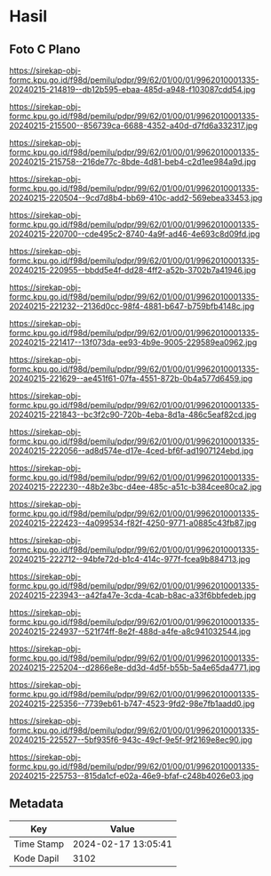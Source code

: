 # Hasil

## Foto C Plano

https://sirekap-obj-formc.kpu.go.id/f98d/pemilu/pdpr/99/62/01/00/01/9962010001335-20240215-214819--db12b595-ebaa-485d-a948-f103087cdd54.jpg

https://sirekap-obj-formc.kpu.go.id/f98d/pemilu/pdpr/99/62/01/00/01/9962010001335-20240215-215500--856739ca-6688-4352-a40d-d7fd6a332317.jpg

https://sirekap-obj-formc.kpu.go.id/f98d/pemilu/pdpr/99/62/01/00/01/9962010001335-20240215-215758--216de77c-8bde-4d81-beb4-c2d1ee984a9d.jpg

https://sirekap-obj-formc.kpu.go.id/f98d/pemilu/pdpr/99/62/01/00/01/9962010001335-20240215-220504--9cd7d8b4-bb69-410c-add2-569ebea33453.jpg

https://sirekap-obj-formc.kpu.go.id/f98d/pemilu/pdpr/99/62/01/00/01/9962010001335-20240215-220700--cde495c2-8740-4a9f-ad46-4e693c8d09fd.jpg

https://sirekap-obj-formc.kpu.go.id/f98d/pemilu/pdpr/99/62/01/00/01/9962010001335-20240215-220955--bbdd5e4f-dd28-4ff2-a52b-3702b7a41946.jpg

https://sirekap-obj-formc.kpu.go.id/f98d/pemilu/pdpr/99/62/01/00/01/9962010001335-20240215-221232--2136d0cc-98f4-4881-b647-b759bfb4148c.jpg

https://sirekap-obj-formc.kpu.go.id/f98d/pemilu/pdpr/99/62/01/00/01/9962010001335-20240215-221417--13f073da-ee93-4b9e-9005-229589ea0962.jpg

https://sirekap-obj-formc.kpu.go.id/f98d/pemilu/pdpr/99/62/01/00/01/9962010001335-20240215-221629--ae451f61-07fa-4551-872b-0b4a577d6459.jpg

https://sirekap-obj-formc.kpu.go.id/f98d/pemilu/pdpr/99/62/01/00/01/9962010001335-20240215-221843--bc3f2c90-720b-4eba-8d1a-486c5eaf82cd.jpg

https://sirekap-obj-formc.kpu.go.id/f98d/pemilu/pdpr/99/62/01/00/01/9962010001335-20240215-222056--ad8d574e-d17e-4ced-bf6f-ad1907124ebd.jpg

https://sirekap-obj-formc.kpu.go.id/f98d/pemilu/pdpr/99/62/01/00/01/9962010001335-20240215-222230--48b2e3bc-d4ee-485c-a51c-b384cee80ca2.jpg

https://sirekap-obj-formc.kpu.go.id/f98d/pemilu/pdpr/99/62/01/00/01/9962010001335-20240215-222423--4a099534-f82f-4250-9771-a0885c43fb87.jpg

https://sirekap-obj-formc.kpu.go.id/f98d/pemilu/pdpr/99/62/01/00/01/9962010001335-20240215-222712--94bfe72d-b1c4-414c-977f-fcea9b884713.jpg

https://sirekap-obj-formc.kpu.go.id/f98d/pemilu/pdpr/99/62/01/00/01/9962010001335-20240215-223943--a42fa47e-3cda-4cab-b8ac-a33f6bbfedeb.jpg

https://sirekap-obj-formc.kpu.go.id/f98d/pemilu/pdpr/99/62/01/00/01/9962010001335-20240215-224937--521f74ff-8e2f-488d-a4fe-a8c941032544.jpg

https://sirekap-obj-formc.kpu.go.id/f98d/pemilu/pdpr/99/62/01/00/01/9962010001335-20240215-225204--d2866e8e-dd3d-4d5f-b55b-5a4e65da4771.jpg

https://sirekap-obj-formc.kpu.go.id/f98d/pemilu/pdpr/99/62/01/00/01/9962010001335-20240215-225356--7739eb61-b747-4523-9fd2-98e7fb1aadd0.jpg

https://sirekap-obj-formc.kpu.go.id/f98d/pemilu/pdpr/99/62/01/00/01/9962010001335-20240215-225527--5bf935f6-943c-49cf-9e5f-9f2169e8ec90.jpg

https://sirekap-obj-formc.kpu.go.id/f98d/pemilu/pdpr/99/62/01/00/01/9962010001335-20240215-225753--815da1cf-e02a-46e9-bfaf-c248b4026e03.jpg


## Metadata

| Key        | Value               |
| ---------- | ------------------- |
| Time Stamp | 2024-02-17 13:05:41 |
| Kode Dapil | 3102                |



